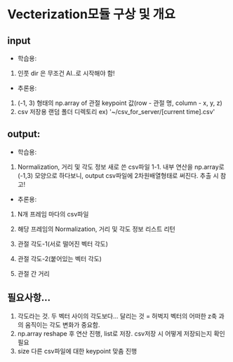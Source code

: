 # Vecterization모듈 구상 및 개요
## input
* 학습용:
1. 인풋 dir 은 무조건 AI..로 시작해야 함!
* 추론용: 
1. (-1, 3) 형태의 np.array of 관절 keypoint 값(row - 관절 명, column - x, y, z)
2. csv 저장용 랜덤 폴더 디렉토리 ex) '~/csv_for_server/[current time].csv'

## output:
* 학습용:
1. Normalization, 거리 및 각도 정보 새로 쓴 csv파일
1-1. 내부 연산을 np.array로 (-1,3) 모양으로 하다보니, output csv파일에 2차원배열형태로 써진다. 추출 시 참고!
* 추론용:
1. N개 프레임 마다의 csv파일
2. 해당 프레임의 Normalization, 거리 및 각도 정보 리스트 리턴

1. 관절 각도-1(서로 떨어진 벡터 각도)
2. 관절 각도-2(붙어있는 벡터 각도)
3. 관절 간 거리


## 필요사항...
1. 각도라는 것. 두 벡터 사이의 각도보다... 달리는 것 = 허벅지 벡터의 어떠한 z축 과의 움직이는 각도 변화가 중요함.
2. np.array reshape 후 연산 진행, list로 저장. csv저장 시 어떻게 저장되는지 확인 필요
3. size 다른 csv파일에 대한 keypoint 맞춤 진행
